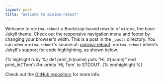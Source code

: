 ```yaml
---
layout: post
title: "Welcome to minima-reboot"
---
```


Welcome to `minima-reboot` a Bootstrap-based rewrite of `minima`, the base Jekyll theme. Check out the responsive navigation menu and footer by changing your browser's width. This is a post in the `_posts` directory. You can view `minima-reboot`'s source at: [minima-reboot](https://github.com/aterenin/minima-reboot). `minima-reboot` inherits Jekyll's support for code highlighting, as shown below.

{% highlight ruby %}
def print_hi(name)
  puts "Hi, #{name}"
end
print_hi('Tom')
#=> prints 'Hi, Tom' to STDOUT.
{% endhighlight %}

Check out the [GitHub repository](https://github.com/aterenin/minima-reboot) for more info.
